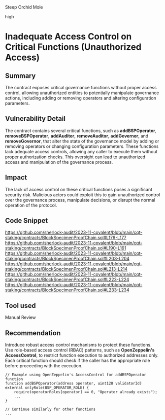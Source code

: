 Steep Orchid Mole

high

# Inadequate Access Control on Critical Functions (Unauthorized Access)

## Summary
The contract exposes critical governance functions without proper access control, allowing unauthorized entities to potentially manipulate governance actions, including adding or removing operators and altering configuration parameters.
## Vulnerability Detail
The contract contains several critical functions, such as **addBSPOperator**, **removeBSPOperator**, **addAuditor**, **removeAuditor**, **addGovernor**, and **removeGovernor**, that alter the state of the governance model by adding or removing operators or changing configuration parameters. These functions lack adequate access controls, allowing any caller to execute them without proper authorization checks. This oversight can lead to unauthorized access and manipulation of the governance process.
## Impact
The lack of access control on these critical functions poses a significant security risk. Malicious actors could exploit this to gain unauthorized control over the governance process, manipulate decisions, or disrupt the normal operation of the protocol.
## Code Snippet
https://github.com/sherlock-audit/2023-11-covalent/blob/main/cqt-staking/contracts/BlockSpecimenProofChain.sol#L176-L177
https://github.com/sherlock-audit/2023-11-covalent/blob/main/cqt-staking/contracts/BlockSpecimenProofChain.sol#L190-L191
https://github.com/sherlock-audit/2023-11-covalent/blob/main/cqt-staking/contracts/BlockSpecimenProofChain.sol#L203-L204
https://github.com/sherlock-audit/2023-11-covalent/blob/main/cqt-staking/contracts/BlockSpecimenProofChain.sol#L213-L214
https://github.com/sherlock-audit/2023-11-covalent/blob/main/cqt-staking/contracts/BlockSpecimenProofChain.sol#L223-L224
https://github.com/sherlock-audit/2023-11-covalent/blob/main/cqt-staking/contracts/BlockSpecimenProofChain.sol#L233-L234
## Tool used

Manual Review

## Recommendation
Introduce robust access control mechanisms to protect these functions. Use role-based access control (RBAC) patterns, such as **OpenZeppelin's** **AccessControl**, to restrict function execution to authorized addresses only. Each critical function should check if the caller has the appropriate role before proceeding with the execution.

```solidity
// Example using OpenZeppelin's AccessControl for addBSPOperator function
function addBSPOperator(address operator, uint128 validatorId) external onlyRole(BSP_OPERATOR_ROLE) {
    require(operatorRoles[operator] == 0, "Operator already exists");
    ...
}

// Continue similarly for other functions
...
```
